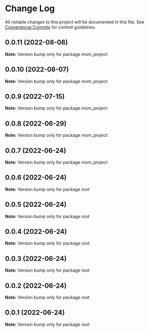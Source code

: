 # Change Log

All notable changes to this project will be documented in this file.
See [Conventional Commits](https://conventionalcommits.org) for commit guidelines.

## 0.0.11 (2022-08-08)

**Note:** Version bump only for package mom_project





## 0.0.10 (2022-08-07)

**Note:** Version bump only for package mom_project





## 0.0.9 (2022-07-15)

**Note:** Version bump only for package mom_project





## 0.0.8 (2022-06-29)

**Note:** Version bump only for package mom_project





## 0.0.7 (2022-06-24)

**Note:** Version bump only for package mom_project





## 0.0.6 (2022-06-24)

**Note:** Version bump only for package root





## 0.0.5 (2022-06-24)

**Note:** Version bump only for package root





## 0.0.4 (2022-06-24)

**Note:** Version bump only for package root





## 0.0.3 (2022-06-24)

**Note:** Version bump only for package root





## 0.0.2 (2022-06-24)

**Note:** Version bump only for package root





## 0.0.1 (2022-06-24)

**Note:** Version bump only for package root
